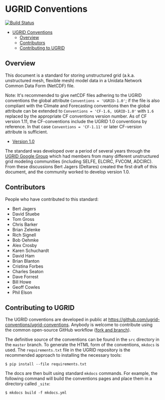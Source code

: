 # UGRID Conventions

[![Build Status](https://travis-ci.org/ugrid-conventions/ugrid-conventions.svg?branch=master)](https://travis-ci.org/ugrid-conventions/ugrid-conventions)

<!-- TOC generated with "md_toc github README.md -i" -->
[](TOC)

- [UGRID Conventions](#ugrid-conventions)
    - [Overview](#overview)
    - [Contributors](#contributors)
    - [Contributing to UGRID](#contributing-to-ugrid)

[](TOC)


## Overview

This document is a standard for storing unstructured grid
(a.k.a. unstructured mesh, flexible mesh)
model data in a Unidata Network Common Data Form (NetCDF) file.

Note: It's recommended to give netCDF files adhering to the UGRID conventions the global attribute `Conventions = 'UGRID-1.0'`; if the file is also compliant with the Climate and Forecasting conventions then the global attribute can be extended to `Conventions = 'CF-1.6, UGRID-1.0'` with `1.6` replaced by the appropriate CF conventions version number. As of CF version 1.11, the CF-conventions include the UGRID 1.0 conventions by reference. In that case `Conventions = 'CF-1.11'` or later CF-version attribute is sufficient.
* [Version 1.0](http://ugrid-conventions.github.io/ugrid-conventions/)

The standard was developed over a period of several years through the
[UGRID Google Group](https://groups.google.com/forum/#!forum/ugrid-interoperability)
which had members from many different unstructured grid modeling communities
(including SELFE, ELCIRC, FVCOM, ADCIRC).
From these discussions Bert Jagers (Deltares) created the first draft of this document, and the community worked to develop version 1.0.

## Contributors

People who have contributed to this standard:

* Bert Jagers
* David Stuebe
* Tom Gross
* Chris Barker
* Brian Zelenke
* Rich Signell
* Bob Oehmke
* Alex Crosby
* Karen Schuchardt
* David Ham
* Brian Blanton
* Cristina Forbes
* Charles Seaton
* Dave Forrest
* Bill Howe
* Geoff Cowles
* Phil Elson


## Contributing to UGRID

The UGRID conventions are developed in public at <https://github.com/ugrid-conventions/ugrid-conventions>.
Anybody is welcome to contribute using the common open-source GitHub workflow ([fork and branch](https://gist.github.com/Chaser324/ce0505fbed06b947d962)).

The definitive source of the conventions can be found in the ``src`` directory in the ``master`` branch.
To generate the HTML form of the conventions, ``mkdocs`` is used.
The ``requirements.txt`` file in the UGRID repository is the recommended approach to installing the necessary tools:

```
$ pip install --file requirements.txt
```

The docs are then built using standard ``mkdocs`` commands.
For example, the following command will build the conventions pages and place them in a directory called ``_site``:

```
$ mkdocs build -f mkdocs.yml
```
